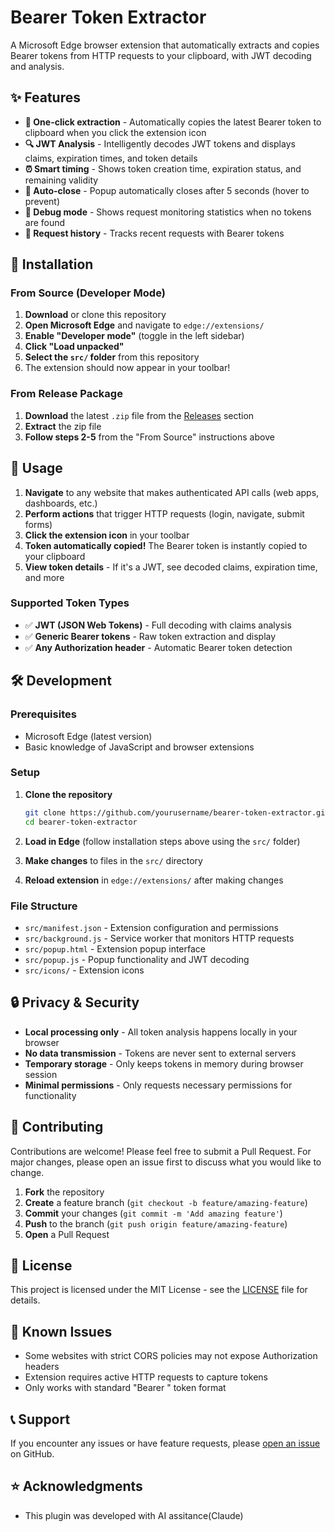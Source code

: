 # Bearer Token Extractor

A Microsoft Edge browser extension that automatically extracts and copies Bearer tokens from HTTP requests to your clipboard, with JWT decoding and analysis.

<!--
![Extension Demo](screenshots/demo.png)
-->

## ✨ Features

- **🚀 One-click extraction** - Automatically copies the latest Bearer token to clipboard when you click the extension icon
- **🔍 JWT Analysis** - Intelligently decodes JWT tokens and displays claims, expiration times, and token details
- **⏰ Smart timing** - Shows token creation time, expiration status, and remaining validity
- **🔄 Auto-close** - Popup automatically closes after 5 seconds (hover to prevent)
- **🐛 Debug mode** - Shows request monitoring statistics when no tokens are found
- **💾 Request history** - Tracks recent requests with Bearer tokens

<!--
## 🖼️ Screenshots

|            JWT Token Analysis             |           Token Claims View           |
| :---------------------------------------: | :-----------------------------------: |
| ![JWT Analysis](screenshots/jwt-view.png) | ![Claims](screenshots/popup-demo.png) |
-->

## 🚀 Installation

### From Source (Developer Mode)

1. **Download** or clone this repository
2. **Open Microsoft Edge** and navigate to `edge://extensions/`
3. **Enable "Developer mode"** (toggle in the left sidebar)
4. **Click "Load unpacked"**
5. **Select the `src/` folder** from this repository
6. The extension should now appear in your toolbar!

### From Release Package

1. **Download** the latest `.zip` file from the [Releases](releases/) section
2. **Extract** the zip file
3. **Follow steps 2-5** from the "From Source" instructions above

## 📖 Usage

1. **Navigate** to any website that makes authenticated API calls (web apps, dashboards, etc.)
2. **Perform actions** that trigger HTTP requests (login, navigate, submit forms)
3. **Click the extension icon** in your toolbar
4. **Token automatically copied!** The Bearer token is instantly copied to your clipboard
5. **View token details** - If it's a JWT, see decoded claims, expiration time, and more

### Supported Token Types

- ✅ **JWT (JSON Web Tokens)** - Full decoding with claims analysis
- ✅ **Generic Bearer tokens** - Raw token extraction and display
- ✅ **Any Authorization header** - Automatic Bearer token detection

## 🛠️ Development

### Prerequisites

- Microsoft Edge (latest version)
- Basic knowledge of JavaScript and browser extensions

### Setup

1. **Clone the repository**

   ```bash
   git clone https://github.com/yourusername/bearer-token-extractor.git
   cd bearer-token-extractor
   ```

2. **Load in Edge** (follow installation steps above using the `src/` folder)

3. **Make changes** to files in the `src/` directory

4. **Reload extension** in `edge://extensions/` after making changes

### File Structure

- `src/manifest.json` - Extension configuration and permissions
- `src/background.js` - Service worker that monitors HTTP requests
- `src/popup.html` - Extension popup interface
- `src/popup.js` - Popup functionality and JWT decoding
- `src/icons/` - Extension icons

## 🔒 Privacy & Security

- **Local processing only** - All token analysis happens locally in your browser
- **No data transmission** - Tokens are never sent to external servers
- **Temporary storage** - Only keeps tokens in memory during browser session
- **Minimal permissions** - Only requests necessary permissions for functionality

## 🤝 Contributing

Contributions are welcome! Please feel free to submit a Pull Request. For major changes, please open an issue first to discuss what you would like to change.

1. **Fork** the repository
2. **Create** a feature branch (`git checkout -b feature/amazing-feature`)
3. **Commit** your changes (`git commit -m 'Add amazing feature'`)
4. **Push** to the branch (`git push origin feature/amazing-feature`)
5. **Open** a Pull Request

## 📝 License

This project is licensed under the MIT License - see the [LICENSE](LICENSE) file for details.

## 🐛 Known Issues

- Some websites with strict CORS policies may not expose Authorization headers
- Extension requires active HTTP requests to capture tokens
- Only works with standard "Bearer " token format

## 📞 Support

If you encounter any issues or have feature requests, please [open an issue](../../issues) on GitHub.

## ⭐ Acknowledgments

- This plugin was developed with AI assitance(Claude)
